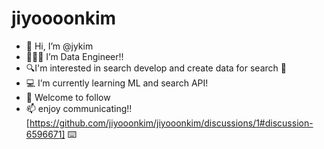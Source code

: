 # jiyoooonkim
- 👋 Hi, I’m @jykim
- 👩🏻‍💻 I’m Data Engineer!!
- 🔍I'm interested in search develop and create data for search 🔎
- 💻 I’m currently learning ML and search API!
- 📡 Welcome to follow
- 📫 enjoy communicating!![https://github.com/jiyooonkim/jiyooonkim/discussions/1#discussion-6596671] ⌨️

<!---
jykim9234/jykim9234 is a ✨ special ✨ repository because its `README.md` (this file) appears on your GitHub profile.
You can click the Preview link to take a look at your changes.
--->

